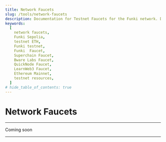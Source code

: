 ```yaml
---
title: Network Faucets
slug: /tools/network-faucets
description: Documentation for Testnet Faucets for the Funki network. Details how to obtain Funki testnet ETH.
keywords:
  [
    network faucets,
    Funki Sepolia,
    testnet ETH,
    Funki testnet,
    Funki  Faucet,
    Superchain Faucet,
    Bware Labs Faucet,
    QuickNode Faucet,
    LearnWeb3 Faucet,
    Ethereum Mainnet,
    testnet resources,
  ]
# hide_table_of_contents: true
---
```


# Network Faucets

---

Coming soon

<!-- ## Alchemy Faucet

The [Alchemy Faucet](https://funkifaucet.com/) is a fast and reliable network faucet that allows users with a free Alchemy account to request testnet ETH on Funki Sepolia.

:::info

Requests to Alchemy's Funki Sepolia Faucet are limited to one claim per 24 hours.

::: -->

---
